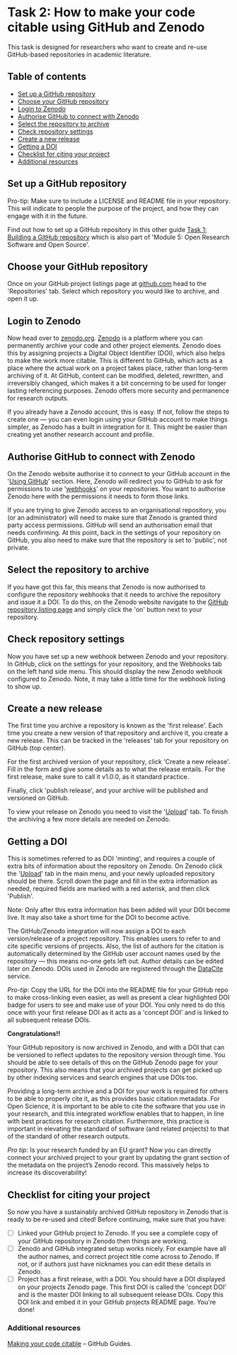 # Task 2: How to make your code citable using GitHub and Zenodo

This task is designed for researchers who want to create and re-use GitHub-based repositories in academic literature.

## Table of contents
- [Set up a GitHub repository](#Setup)
- [Choose your GitHub repository](#Choose)
- [Login to Zenodo](#Login)
- [Authorise GitHub to connect with Zenodo](#Authorise)
- [Select the repository to archive](#Archive)
- [Check repository settings](#Check)
- [Create a new release](#Release)
- [Getting a DOI](#DOI)
- [Checklist for citing your project](#Checklist)
- [Additional resources](#Resources)

## Set up a GitHub repository <a name="Setup"></a>

Pro-tip: Make sure to include a LICENSE and README file in your repository. This will indicate to people the purpose of the project, and how they can engage with it in the future.

Find out how to set up a GitHub repository in this other guide [Task 1: Building a GitHub repository](Task_1.Rmd) which is also part of 'Module 5: Open Research Software and Open Source'.

## Choose your GitHub repository <a name="Choose"></a>

Once on your GitHub project listings page at [github.com](https://github.com) head to the 'Repositories' tab. Select which repository you would like to archive, and open it up.

## Login to Zenodo <a name="Login"></a>

Now head over to [zenodo.org](https://zenodo.org). [Zenodo](https://zenodo.org/) is a platform where you can permanently archive your code and other project elements. Zenodo does this by assigning projects a Digital Object Identifier (DOI), which also helps to make the work more citable. This is different to GitHub, which acts as a place where the actual work on a project takes place, rather than long-term archiving of it. At GitHub, content can be modified, deleted, rewritten, and irreversibly changed, which makes it a bit concerning to be used for longer lasting referencing purposes. Zenodo offers more security and permanence for research outputs.

If you already have a Zenodo account, this is easy. If not, follow the steps to create one — you can even login using your GitHub account to make things simpler, as Zenodo has a built in integration for it. This might be easier than creating yet another research account and profile.

## Authorise GitHub to connect with Zenodo <a name="Authorise"></a>

On the Zenodo website authorise it to connect to your GitHub account in the '[Using GitHub](https://zenodo.org/account/settings/github/)' section. Here, Zenodo will redirect you to GitHub to ask for permissions to use '[webhooks](https://developer.github.com/webhooks/)' on your repositories. You want to authorise Zenodo here with the permissions it needs to form those links.

If you are trying to give Zenodo access to an organisational repository, you (or an administrator) will need to make sure that Zenodo is granted third party access permissions. GitHub will send an authorisation email that needs confirming. At this point, back in the settings of your repository on GitHub, you also need to make sure that the repository is set to 'public', not private.

## Select the repository to archive <a name="Archive"></a>

If you have got this far, this means that Zenodo is now authorised to configure the repository webhooks that it needs to archive the repository and issue it a DOI. To do this, on the Zenodo website navigate to the [GitHub repository listing page](https://zenodo.org/account/settings/github/) and simply click the 'on' button next to your repository.

## Check repository settings <a name="Check"></a>

Now you have set up a new webhook between Zenodo and your repository. In GitHub, click on the settings for your repository, and the Webhooks tab on the left hand side menu. This should display the new Zenodo webhook configured to Zenodo. Note, it may take a little time for the webhook listing to show up.

## Create a new release <a name="Release"></a>

The first time you archive a repository is known as the 'first release'. Each time you create a new version of that repository and archive it, you create a new release. This can be tracked in the 'releases' tab for your repository on GitHub (top center).

For the first archived version of your repository, click 'Create a new release'. Fill in the form and give some details as to what the release entails. For the first release, make sure to call it v1.0.0, as it standard practice.

Finally, click 'publish release', and your archive will be published and versioned on GitHub.

To view your release on Zenodo you need to visit the '[Upload](https://zenodo.org/deposit)' tab. To finish the archiving a few more details are needed on Zenodo.

## Getting a DOI <a name="DOI"></a>

This is sometimes referred to as DOI 'minting', and requires a couple of extra bits of information about the repository on Zenodo. On Zenodo click the '[Upload](https://zenodo.org/deposit)' tab in the main menu, and your newly uploaded repository should be there. Scroll down the page and fill in the extra information as needed, required fields are marked with a red asterisk, and then click 'Publish'.

Note: Only after this extra information has been added will your DOI become live. It may also take a short time for the DOI to become active.

The GitHub/Zenodo integration will now assign a DOI to each version/release of a project repository. This enables users to refer to and cite specific versions of projects. Also, the list of authors for the citation is automatically determined by the GitHub user account names used by the repository — this means no-one gets left out. Author details can be edited later on Zenodo. DOIs used in Zenodo are registered through the [DataCite](https://www.datacite.org/) service.

*Pro-tip*: Copy the URL for the DOI into the README file for your GitHub repo to make cross-linking even easier, as well as present a clear highlighted DOI badge for users to see and make use of your DOI. You only need to do this once with your first release DOI as it acts as a 'concept DOI' and is linked to all subsequent release DOIs.

**Congratulations!!**

Your GitHub repository is now archived in Zenodo, and with a DOI that can be versioned to reflect updates to the repository version through time. You should be able to see details of this on the GitHub Zenodo page for your repository. This also means that your archived projects can get picked up by other indexing services and search engines that use DOIs too.

Providing a long-term archive and a DOI for your work is required for others to be able to properly cite it, as this provides basic citation metadata. For Open Science, it is important to be able to cite the software that you use in your research, and this integrated workflow enables that to happen, in line with best practices for research citation. Furthermore, this practice is important in elevating the standard of software (and related projects) to that of the standard of other research outputs.

*Pro tip*: Is your research funded by an EU grant? Now you can directly connect your archived project to your grant by updating the grant section of the metadata on the project’s Zenodo record. This massively helps to increase its discoverability!

## Checklist for citing your project <a name="Checklist"></a>

So now you have a sustainably archived GitHub repository in Zenodo that is ready to be re-used and cited! Before continuing, make sure that you have:

- [ ] Linked your GitHub project to Zenodo. If you see a complete copy of your GitHub repository in Zenodo then things are working.
- [ ] Zenodo and GitHub integrated setup works nicely. For example have all the author names, and correct project title come across to Zenodo. If not, or if authors just have nicknames you can edit these details in Zenodo.
- [ ] Project has a first release, with a DOI. You should have a DOI displayed on your projects Zenodo page. This first DOI is called the 'concept DOI' and is the master DOI linking to all subsequent release DOIs. Copy this DOI link and embed it in your GitHub projects README page. You're done!

### Additional resources <a name="Resources"></a>

[Making your code citable](https://guides.github.com/activities/citable-code/) – GitHub Guides.

